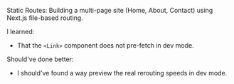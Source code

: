 Static Routes: Building a multi-page site (Home, About, Contact) using Next.js file-based routing.

I learned:
- That the `<Link>` component does not pre-fetch in dev mode.

Should've done better:
- I should've found a way preview the real rerouting speeds in dev mode. 

